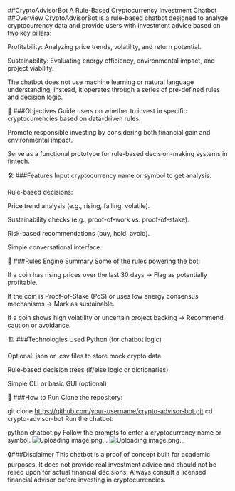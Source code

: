 ##CryptoAdvisorBot
A Rule-Based Cryptocurrency Investment Chatbot
##Overview
CryptoAdvisorBot is a rule-based chatbot designed to analyze cryptocurrency data and provide users with investment advice based on two key pillars:

Profitability: Analyzing price trends, volatility, and return potential.

Sustainability: Evaluating energy efficiency, environmental impact, and project viability.

The chatbot does not use machine learning or natural language understanding; instead, it operates through a series of pre-defined rules and decision logic.

🎯 ###Objectives
Guide users on whether to invest in specific cryptocurrencies based on data-driven rules.

Promote responsible investing by considering both financial gain and environmental impact.

Serve as a functional prototype for rule-based decision-making systems in fintech.

🛠️ ###Features
Input cryptocurrency name or symbol to get analysis.

Rule-based decisions:

Price trend analysis (e.g., rising, falling, volatile).

Sustainability checks (e.g., proof-of-work vs. proof-of-stake).

Risk-based recommendations (buy, hold, avoid).

Simple conversational interface.

🧠 ###Rules Engine Summary
Some of the rules powering the bot:

If a coin has rising prices over the last 30 days → Flag as potentially profitable.

If the coin is Proof-of-Stake (PoS) or uses low energy consensus mechanisms → Mark as sustainable.

If a coin shows high volatility or uncertain project backing → Recommend caution or avoidance.

🏗️ ###Technologies Used
Python (for chatbot logic)

Optional: json or .csv files to store mock crypto data

Rule-based decision trees (if/else logic or dictionaries)

Simple CLI or basic GUI (optional)

🚀 ###How to Run
Clone the repository:

git clone https://github.com/your-username/crypto-advisor-bot.git
cd crypto-advisor-bot
Run the chatbot:

python chatbot.py
Follow the prompts to enter a cryptocurrency name or symbol.
![Uploading image.png…]()
![Uploading image.png…]()

🔒###Disclaimer
This chatbot is a proof of concept built for academic purposes. It does not provide real investment advice and should not be relied upon for actual financial decisions. Always consult a licensed financial advisor before investing in cryptocurrencies.

